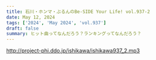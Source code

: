 ```yaml
---
title: 石川・ホンマ・ぶるんのBe-SIDE Your Life! vol.937-2
date: May 12, 2024
tags: ['2024', 'May 2024', 'vol.937']
draft: false
summary: ヒット曲ってなんだろう？ランキングってなんだろう？
---
```


http://project-phi.ddo.jp/ishikawa/ishikawa937_2.mp3
